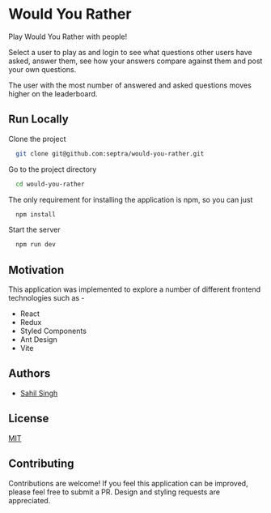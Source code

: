 Would You Rather
================

Play Would You Rather with people! 

Select a user to play as and login to see what questions other users have asked, answer them, see how your answers compare against them and post your own questions.

The user with the most number of answered and asked questions moves higher on the leaderboard.

## Run Locally

Clone the project

```bash
  git clone git@github.com:septra/would-you-rather.git
```

Go to the project directory

```bash
  cd would-you-rather
```

The only requirement for installing the application is npm, so you can just

```bash
  npm install
```

Start the server

```bash
  npm run dev
```


## Motivation

This application was implemented to explore a number of different frontend technologies such as -

* React
* Redux
* Styled Components
* Ant Design
* Vite

## Authors

- [Sahil Singh](https://www.github.com/septra)

  
## License

[MIT](https://choosealicense.com/licenses/mit/)

  
## Contributing

Contributions are welcome! If you feel this application can be
improved, please feel free to submit a PR. Design and styling requests
are appreciated.
